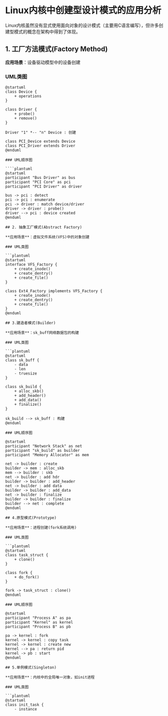 # Linux内核中创建型设计模式的应用分析

Linux内核虽然没有显式使用面向对象的设计模式（主要用C语言编写），但许多创建型模式的概念在架构中得到了体现。

## 1. 工厂方法模式(Factory Method)

**应用场景**：设备驱动模型中的设备创建

### UML类图

```plantuml
@startuml
class Device {
    + operations
}

class Driver {
    + probe()
    + remove()
}

Driver "1" *-- "n" Device : 创建

class PCI_Device extends Device
class PCI_Driver extends Driver
@enduml

### UML顺序图

````plantuml
@startuml
participant "Bus Driver" as bus
participant "PCI Core" as pci
participant "PCI Driver" as driver

bus -> pci : detect
pci -> pci : enumerate
pci -> driver : match device/driver
driver -> driver : probe()
driver --> pci : device created
@enduml

## 2. 抽象工厂模式(Abstract Factory)

**应用场景**：虚拟文件系统(VFS)中的对象创建

### UML类图

```plantuml
@startuml
interface VFS_Factory {
    + create_inode()
    + create_dentry()
    + create_file()
}

class Ext4_Factory implements VFS_Factory {
    + create_inode()
    + create_dentry()
    + create_file()
}
@enduml

## 3.建造者模式(Builder)

**应用场景**：sk_buff网络数据包的构建

### UML类图

```plantuml
@startuml
class sk_buff {
    - data
    - len
    - truesize
}

class sk_build {
    + alloc_skb()
    + add_header()
    + add_data()
    + finalize()
}

sk_build --> sk_buff : 构建
@enduml

### UML顺序图

@startuml
participant "Network Stack" as net
participant "sk_build" as builder
participant "Memory Allocator" as mem

net -> builder : create
builder -> mem : alloc_skb
mem --> builder : skb
net -> builder : add hdr
builder -> builder : add_header
net -> builder : add data
builder -> builder : add_data
net -> builder : finalize
builder -> builder : finalize
builder --> net : complete
@enduml

## 4.原型模式(Prototype)

**应用场景**：进程创建(fork系统调用)

### UML类图

```plantuml
@startuml
class task_struct {
    + clone()
}

class fork {
    + do_fork()
}

fork -> task_struct : clone()
@enduml

### UML顺序图

@startuml
participant "Process A" as pa
participant "Kernel" as kernel
participant "Process B" as pb

pa -> kernel : fork
kernel -> kernel : copy task
kernel -> kernel : create new
kernel --> pa : return pid
kernel -> pb : start
@enduml

## 5.单例模式(Singleton)

**应用场景**：内核中的全局唯一对象，如init进程

### UML类图

```plantuml
@startuml
class init_task {
    - instance